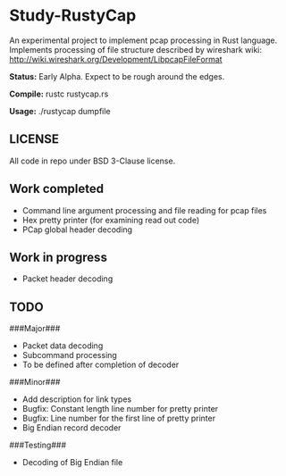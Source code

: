 Study-RustyCap
==============

An experimental project to implement pcap processing in Rust language.
Implements processing of file structure described by wireshark wiki: http://wiki.wireshark.org/Development/LibpcapFileFormat

**Status:** Early Alpha. Expect to be rough around the edges.

**Compile:** rustc rustycap.rs

**Usage:** ./rustycap dumpfile

LICENSE
-------
All code in repo under BSD 3-Clause license.

Work completed
--------------
* Command line argument processing and file reading for pcap files
* Hex pretty printer (for examining read out code)
* PCap global header decoding

Work in progress
----------------
* Packet header decoding

TODO
----

###Major###
* Packet data decoding
* Subcommand processing
* To be defined after completion of decoder

###Minor###
* Add description for link types
* Bugfix: Constant length line number for pretty printer
* Bugfix: Line number for the first line of pretty printer
* Big Endian record decoder

###Testing###
* Decoding of Big Endian file
